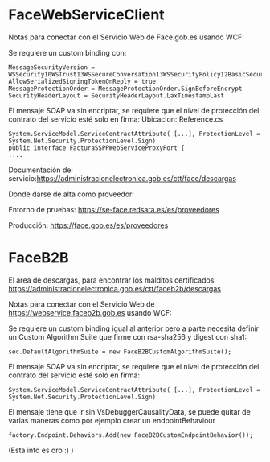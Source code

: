 # FaceWebServiceClient
Notas para conectar con el Servicio Web de Face.gob.es usando WCF:

Se requiere un custom binding con:

    MessageSecurityVersion = WSSecurity10WSTrust13WSSecureConversation13WSSecurityPolicy12BasicSecurityProfile10
    AllowSerializedSigningTokenOnReply = true
    MessageProtectionOrder = MessageProtectionOrder.SignBeforeEncrypt
    SecurityHeaderLayout = SecurityHeaderLayout.LaxTimestampLast

El mensaje SOAP va sin encriptar, se requiere que el nivel de protección del contrato del servicio esté solo en firma:
Ubicacion: Reference.cs

    System.ServiceModel.ServiceContractAttribute( [...], ProtectionLevel = System.Net.Security.ProtectionLevel.Sign)
    public interface FacturaSSPPWebServiceProxyPort {
    ....

Documentación del servicio:https://administracionelectronica.gob.es/ctt/face/descargas

Donde darse de alta como proveedor:

Entorno de pruebas: https://se-face.redsara.es/es/proveedores

Producción: https://face.gob.es/es/proveedores


# FaceB2B 

El area de descargas, para encontrar los malditos certificados
https://administracionelectronica.gob.es/ctt/faceb2b/descargas

Notas para conectar con el Servicio Web de https://webservice.faceb2b.gob.es usando WCF:

Se requiere un custom binding igual al anterior pero a parte necesita definir un Custom Algorithm Suite que firme con rsa-sha256 y digest con sha1:
    
    sec.DefaultAlgorithmSuite = new FaceB2BCustomAlgorithmSuite();
    
El mensaje SOAP va sin encriptar, se requiere que el nivel de protección del contrato del servicio esté solo en firma:

    System.ServiceModel.ServiceContractAttribute( [...], ProtectionLevel = System.Net.Security.ProtectionLevel.Sign)
    
El mensaje tiene que ir sin VsDebuggerCausalityData, se puede quitar de varias maneras como por ejemplo crear un endpointBehaviour

    factory.Endpoint.Behaviors.Add(new FaceB2BCustomEndpointBehavior());
    
(Esta info es oro :) )




